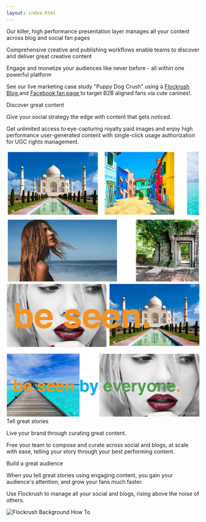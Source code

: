 ```yaml
---
layout: index.html
---
```


<!-- Discover - Tell a story - Build great Audiences -Promote Home Page -->

 <div class="ui vertical stripe segment grey-color">
  <div class="ui center aligned text container">
  <p><i class="checkmark large icongreen icon"></i>
  Our killer, high performance presentation layer manages all your content across blog and social fan pages</p>
  <p><i class="checkmark large icongreen icon"></i>
  Comprehensive creative and publishing workflows enable teams to discover and deliver great creative content</p>
  <p><i class="checkmark large icongreen icon"></i>
  Engage and monetize your audiences like never before - all within one powerful platform
</p>
  <p>
    See our live marketing case study "Puppy Dog Crush" using a <a href="http://www.puppydogcrush.com/">Flockrush Blog </a> and <a href="https://www.facebook.com/PuppyDogCrush">Facebook fan page </a> to target B2B aligned fans via cute canines!.
  </p>
</div>
</div>

<div class="ui vertical stripe segment">
  <div class="ui stackable grid">
  <div class="two wide middle aligned column">
</div>
  <div class="seven wide middle aligned column">
  <div class="ui h-bold">
                Discover great content
            </div>
  <p class="p-em-166">
                Give your social strategy the edge with content that gets noticed.
            </p>
  <p>Get unlimited access to eye-capturing royalty paid images and enjoy high performance user-generated content with single-click usage authorization for UGC rights management.
            </p>
</div>
  <div class="six wide center aligned right floated column">
  <img class="ui massive image" src="/img/flockrush-discover-great-content-final.png" alt="Flockrush Discover Great Content">
</div>
</div>
</div>

<div class="ui vertical stripe segment grey-color">
  <div class="ui stackable grid">
  <div class="nine wide center aligned column">
  <img class="ui massive image" src="/img/flockrush-tell-a-great-story-v2.png" alt="Flockrush Tell a Great Story">
</div>
  <div class="seven wide middle aligned column">
  <div class="ui h-bold">
                Tell great stories</div>
  <p class="p-em-166">
                Live your brand through curating great content.</p>
  <p>Free your team to compose and curate across <span class="p-notchup">social</span> and <span class="p-notchup">blogs</span>, at scale with ease, telling your story through your best performing content.</p>
</div>
</div>
</div>

<div class="ui vertical stripe segment">
  <div class="ui stackable grid">
  <div class="two wide center aligned column">
</div>
  <div class="seven wide middle aligned column">
  <div class="ui h-bold">
                Build a great audience</div>
  <p class="p-em-166">
                When you tell great stories using engaging content, you gain your audience's attention, and grow your fans much faster.
            </p>
  <p>Use Flockrush to manage all your <span class="p-notchup">social</span> and <span class="p-notchup">blogs</span>, rising above the noise of others.</p>
</div>
  <div class="six wide center aligned center floated column">
  <img class="ui big image" alt="Flockrush Background How To" src="http://www.flockrush.com/img/flockrush-background-how-to-powerful-01.png">
</div>
</div>
</div>
